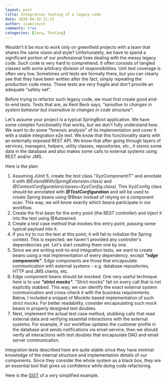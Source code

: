 ```yaml
---
layout: post
title: Integration testing of a legacy code
date: 2020-04-10 11:23
author: isaaclevin
comments: true
categories: [Java, Testing]
---
```

Wouldn't it be nice to work only on greenfield projects with a team that shares the same vision and style? 
Unfortunately, we have to spend a significant portion of our professional lives dealing with the messy legacy code. Such code is very hard to comprehend. 
It often consists of tangled classes with some arbitrary division of responsibilities. Unit test coverage is often very low. 
Sometimes unit tests are formally there, but you can clearly see that they have been written after the fact, simply repeating the production code mess. 
These tests are very fragile and don't provide an adequate "safety net".

Before trying to refactor such legacy code, we must first create good end-to-end tests. 
Tests that are, as Kent Beck says, <em>"sensitive to changes in system behavior but insensitive to changes in code structure"</em>.

Let's assume your project is a typical SpringBoot application. We have some complex functionality that works, but we don't fully understand how. 
We want to do some "forensic analysis" of its implementation and cover it with a stable integration e2e test. 
We know that this functionality starts with an externally exposed REST API. We know that after going through layers of services, managers, helpers, utility classes, repositories, etc., 
it stores some data in the database and also makes some calls to external systems using REST and/or JMS.

Here is the plan:
1. Assuming JUnit 5, create the test class "XyzComponentIT" and annotate it with _@ExtendWith(SpringExtension.class)_ and _@ContextConfiguration(classes=XyzConfig.class)_. 
   This XyzConfig class should be annotated with _**@TestConfiguration**_ and will be used to create Spring beans using @Bean instead of relying on a component scan. 
   This way, we will know exactly which beans participate in our workflow.
2. Create the first bean for the entry point (the REST controller) and inject it into the test using @Autowired.
3. Create a test case method that invokes this entry point, passing some typical payload into it.
4. If you try to run the test at this point, it will fail to initialize the Spring context. This is expected; we haven't provided any controller's dependencies yet. 
   Let's start creating them one by one.
5. Since we are writing end-to-end integration tests, we want to create beans using a real implementation of every dependency, except **_"edge components"_**. 
   Edge components are those that encapsulate communication with external systems - e.g. database repositories, HTTP and JMS clients, etc.
6. Edge component beans should be mocked. One very useful technique here is to use **_"strict mocks"_**. "Strict mocks" fail on every call that is not explicitly stabbed. 
   This way, we can identify the exact external system communication and cross-check it with the business requirements. 
   Below, I included a snippet of Mockito based implementation of such strict mocks. For better readability, consider encapsulating such mock beans in properly designed test doubles.
7. Next, implement the actual test case method, stubbing calls that read external data and verifying essential interactions with the external systems. 
   For example, if our workflow updates the customer profile in the database and sends notifications via email service, 
   then we should verify all interactions with test doubles that encapsulate DAO and email server communication.

Integration tests described here are quite stable since they have minimal knowledge of the internal structure and implementation details of our components. 
Since they consider the whole system as a black box, they are an essential tool that gives us confidence while doing code refactoring.

Here is the [GIST](https://gist.github.com/jpragma/226893c1bde182973ab842660a36c99c) of a very simplified example.

